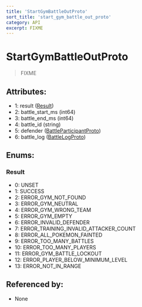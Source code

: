 ```yaml
---
title: 'StartGymBattleOutProto'
sort_title: 'start_gym_battle_out_proto'
category: API
excerpt: FIXME
---
```


# StartGymBattleOutProto

> FIXME

## Attributes:

- 1: result ([Result](#result))
- 2: battle_start_ms (int64)
- 3: battle_end_ms (int64)
- 4: battle_id (string)
- 5: defender ([BattleParticipantProto](../BattleParticipantProto/))
- 6: battle_log ([BattleLogProto](../BattleLogProto/))

## Enums:

### Result
- 0: UNSET
- 1: SUCCESS
- 2: ERROR_GYM_NOT_FOUND
- 3: ERROR_GYM_NEUTRAL
- 4: ERROR_GYM_WRONG_TEAM
- 5: ERROR_GYM_EMPTY
- 6: ERROR_INVALID_DEFENDER
- 7: ERROR_TRAINING_INVALID_ATTACKER_COUNT
- 8: ERROR_ALL_POKEMON_FAINTED
- 9: ERROR_TOO_MANY_BATTLES
- 10: ERROR_TOO_MANY_PLAYERS
- 11: ERROR_GYM_BATTLE_LOCKOUT
- 12: ERROR_PLAYER_BELOW_MINIMUM_LEVEL
- 13: ERROR_NOT_IN_RANGE

## Referenced by:

- None
